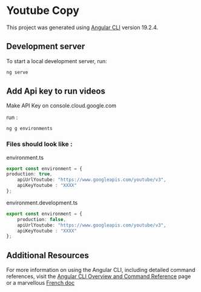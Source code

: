 # Youtube Copy

This project was generated using [Angular CLI](https://github.com/angular/angular-cli) version 19.2.4.

## Development server

To start a local development server, run:

```bash
ng serve
```

## Add Api key to run videos
Make API Key on console.cloud.google.com

run : 
```bash
ng g environments
```

### Files should look like :

environment.ts
```typescript
export const environment = {
production: true,
    apiUrlYoutube: "https://www.googleapis.com/youtube/v3",
    apiKeyYoutube : "XXXX"
};
```

environment.development.ts
```typescript
export const environment = {
    production: false,
    apiUrlYoutube: "https://www.googleapis.com/youtube/v3",
    apiKeyYoutube : "XXXX"
};
```

## Additional Resources

For more information on using the Angular CLI, including detailed command references, visit the [Angular CLI Overview and Command Reference](https://angular.dev/tools/cli) page or a marvellous [French doc](https://angular.fr)
